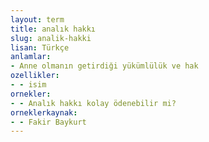 ```yaml
---
layout: term
title: analık hakkı
slug: analik-hakki
lisan: Türkçe
anlamlar:
- Anne olmanın getirdiği yükümlülük ve hak
ozellikler:
- - isim
ornekler:
- - Analık hakkı kolay ödenebilir mi?
orneklerkaynak:
- - Fakir Baykurt
---
```

